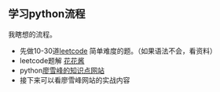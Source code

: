 ## 学习python流程
我瞎想的流程。
- 先做10-30道[leetcode](leetcode.com) 简单难度的题。（如果语法不会，看资料）
- leetcode题解 [花花酱](https://www.youtube.com/user/xxfflower)
- python[廖雪峰的知识点网站](https://www.liaoxuefeng.com/wiki/1016959663602400)
- 接下来可以看廖雪峰网站的实战内容
